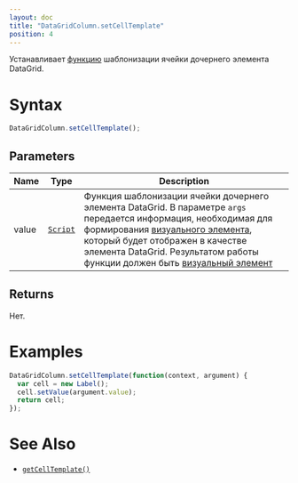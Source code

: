 ```yaml
---
layout: doc
title: "DataGridColumn.setCellTemplate"
position: 4
---
```


Устанавливает [функцию](../../../../Core/Script/) шаблонизации ячейки дочернего элемента DataGrid.

# Syntax

```js
DataGridColumn.setCellTemplate();
```

## Parameters

|Name|Type|Description|
|----|----|-----------|
|value|[`Script`](../../../../Core/Script/)|Функция шаблонизации ячейки дочернего элемента DataGrid. В параметре `args` передается информация, необходимая для формирования [визуального элемента](../../../../Core/Elements/Element/), который будет отображен в качестве элемента DataGrid. Результатом работы функции должен быть [визуальный элемент](../../../../Core/Elements/Element/)|

## Returns

Нет.

# Examples

```js
DataGridColumn.setCellTemplate(function(context, argument) {
  var cell = new Label();
  cell.setValue(argument.value);
  return cell;
});
```

# See Also

* [`getCellTemplate()`](../DataGridColumn.getCellTemplate/)
